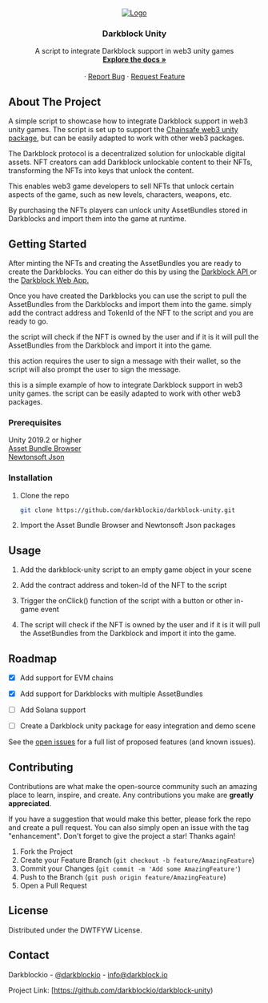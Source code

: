 
<a name="darkblock-unity"></a>



<!-- PROJECT LOGO -->
<br />
<div align="center">
  <a href="https://www.darkblock.io">
    <img src="https://www.darkblock.io/wp-content/uploads/2022/05/White@2x.png" alt="Logo">
  </a>

<h3 align="center">Darkblock Unity</h3>

  <p align="center">
    A script to integrate Darkblock support in web3 unity games
    <br />
    <a href="https://docs.darkblock.io"><strong>Explore the docs »</strong></a>
    <br />
    <br />
    <!-- <a href="https://github.com/darkblockio/darkblock-unity">View Demo</a> -->
    ·
    <a href="https://github.com/darkblockio/darkblock-unity/issues">Report Bug</a>
    ·
    <a href="https://github.com/darkblockio/darkblock-unity/issues">Request Feature</a>
  </p>
</div>



<!-- ABOUT THE PROJECT -->
## About The Project

A simple script to showcase how to integrate Darkblock support in web3 unity games. The script is set up to support the <a href="https://github.com/ChainSafe/web3.unity"> Chainsafe web3 unity package</a>, but can be easily adapted to work with other web3 packages.

The Darkblock protocol is a decentralized solution for unlockable digital assets. NFT creators can add Darkblock unlockable content to their NFTs, transforming the NFTs into keys that unlock the content. 

This enables web3 game developers to sell NFTs that unlock certain aspects of the game, such as new levels, characters, weapons, etc.

By purchasing the NFTs players can unlock unity AssetBundles stored in Darkblocks and import them into the game at runtime.



<!-- GETTING STARTED -->
## Getting Started

After minting the NFTs and creating the AssetBundles you are ready to create the Darkblocks. You can either do this by using the <a href="https://docs.darkblock.io/openapi/core/tag/Darkblock-API/"> Darkblock API </a> or the <a href="https://app.darkblock.io">Darkblock Web App.</a>

Once you have created the Darkblocks you can use the script to pull the AssetBundles from the Darkblocks and import them into the game. simply add the contract address and TokenId of the NFT to the script and you are ready to go.

the script will check if the NFT is owned by the user and if it is it will pull the AssetBundles from the Darkblock and import it into the game.

this action requires the user to sign a message with their wallet, so the script will also prompt the user to sign the message.

this is a simple example of how to integrate Darkblock support in web3 unity games. the script can be easily adapted to work with other web3 packages.



### Prerequisites

Unity 2019.2 or higher </br>
<a href="https://docs.unity3d.com/Packages/com.unity.assetbundlebrowser@1.7/manual/index.html"> Asset Bundle Browser </a> </br>
<a href="https://docs.unity3d.com/Packages/com.unity.nuget.newtonsoft-json@3.0/manual/index.html">Newtonsoft Json</a>



### Installation

1. Clone the repo
   ```sh
   git clone https://github.com/darkblockio/darkblock-unity.git

2. Import the Asset Bundle Browser and Newtonsoft Json packages



<!-- USAGE EXAMPLES -->
## Usage

1. Add the darkblock-unity script to an empty game object in your scene

2. Add the contract address and token-Id of the NFT to the script

3. Trigger the onClick() function of the script with a button or other in-game event

4. The script will check if the NFT is owned by the user and if it is it will pull the AssetBundles from the Darkblock and import it into the game.



<!-- ROADMAP -->
## Roadmap

- [x] Add support for EVM chains
- [x] Add support for Darkblocks with multiple AssetBundles
- [ ] Add Solana support
- [ ] Create a Darkblock unity package for easy integration and demo scene


See the [open issues](https://github.com/darkblockio/darkblock-unity/issues) for a full list of proposed features (and known issues).



<!-- CONTRIBUTING -->
## Contributing

Contributions are what make the open-source community such an amazing place to learn, inspire, and create. Any contributions you make are **greatly appreciated**.

If you have a suggestion that would make this better, please fork the repo and create a pull request. You can also simply open an issue with the tag "enhancement".
Don't forget to give the project a star! Thanks again!

1. Fork the Project
2. Create your Feature Branch (`git checkout -b feature/AmazingFeature`)
3. Commit your Changes (`git commit -m 'Add some AmazingFeature'`)
4. Push to the Branch (`git push origin feature/AmazingFeature`)
5. Open a Pull Request



<!-- LICENSE -->
## License

Distributed under the DWTFYW License. 



<!-- CONTACT -->
## Contact

Darkblockio - [@darkblockio](https://twitter.com/darkblockio) - info@darkblock.io

Project Link: [https://github.com/darkblockio/darkblock-unity)









